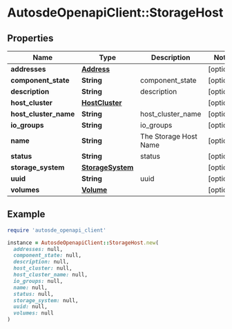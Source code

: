 # AutosdeOpenapiClient::StorageHost

## Properties

| Name | Type | Description | Notes |
| ---- | ---- | ----------- | ----- |
| **addresses** | [**Address**](Address.md) |  | [optional] |
| **component_state** | **String** | component_state | [optional] |
| **description** | **String** | description | [optional] |
| **host_cluster** | [**HostCluster**](HostCluster.md) |  | [optional] |
| **host_cluster_name** | **String** | host_cluster_name | [optional] |
| **io_groups** | **String** | io_groups | [optional] |
| **name** | **String** | The Storage Host Name | [optional] |
| **status** | **String** | status | [optional] |
| **storage_system** | [**StorageSystem**](StorageSystem.md) |  | [optional] |
| **uuid** | **String** | uuid | [optional] |
| **volumes** | [**Volume**](Volume.md) |  | [optional] |

## Example

```ruby
require 'autosde_openapi_client'

instance = AutosdeOpenapiClient::StorageHost.new(
  addresses: null,
  component_state: null,
  description: null,
  host_cluster: null,
  host_cluster_name: null,
  io_groups: null,
  name: null,
  status: null,
  storage_system: null,
  uuid: null,
  volumes: null
)
```

